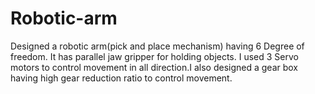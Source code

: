 # Robotic-arm
Designed a robotic arm(pick and place mechanism) having 6 Degree of freedom.
It has parallel jaw gripper for holding objects. I used 3 Servo motors to control movement in all direction.I also designed a  gear box having high gear reduction ratio to control movement.
